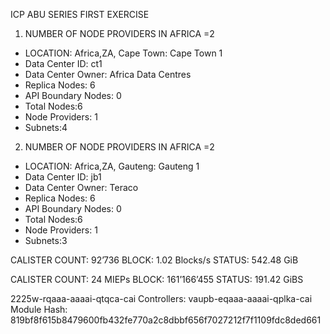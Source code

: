ICP ABU SERIES
FIRST EXERCISE
1.	NUMBER OF NODE PROVIDERS IN AFRICA =2
-	LOCATION: Africa,ZA, Cape Town: Cape Town 1
-	Data Center ID: ct1
-	Data Center Owner: Africa Data Centres
-	Replica Nodes: 6
-	API Boundary Nodes: 0
-	Total Nodes:6
-	Node Providers: 1
-	Subnets:4
2.	NUMBER OF NODE PROVIDERS IN AFRICA =2
-	LOCATION: Africa,ZA, Gauteng: Gauteng 1
-	Data Center ID: jb1
-	Data Center Owner: Teraco
-	Replica Nodes: 6
-	API Boundary Nodes: 0
-	Total Nodes:6
-	Node Providers: 1
-	Subnets:3



CALISTER COUNT: 92’736
BLOCK: 1.02 Blocks/s
STATUS: 542.48 GiB

CALISTER COUNT: 24 MIEPs
BLOCK: 161’166’455
STATUS: 191.42 GiBS

2225w-rqaaa-aaaai-qtqca-cai
Controllers: vaupb-eqaaa-aaaai-qplka-cai
Module Hash: 819bf8f615b8479600fb432fe770a2c8dbbf656f7027212f7f1109fdc8ded661


